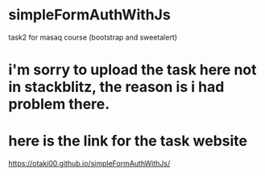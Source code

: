 # simpleFormAuthWithJs
task2 for masaq course (bootstrap and sweetalert)
# i'm sorry to upload the task here not in stackblitz, the reason is i had problem there.
# here is the link for the task website
https://otaki00.github.io/simpleFormAuthWithJs/
